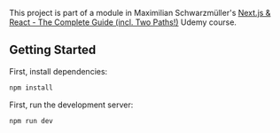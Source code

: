 This project is part of a module in Maximilian Schwarzmüller's [Next.js & React - The Complete Guide (incl. Two Paths!)](https://www.udemy.com/course/nextjs-react-the-complete-guide/) Udemy course.

## Getting Started

First, install dependencies:

```bash
npm install
```

First, run the development server:

```bash
npm run dev
```
